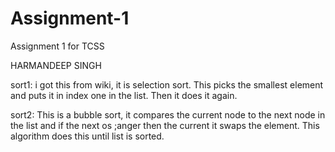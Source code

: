 # Assignment-1
Assignment 1 for TCSS

HARMANDEEP SINGH 

sort1: 
i got this from wiki, it is selection sort. This picks the smallest element and puts it in index one in the list. Then it does it again.

sort2:
This is a bubble sort, it compares the current node to the next node in the list and if the next os ;anger then the current it swaps the element. This algorithm does this until list is sorted.